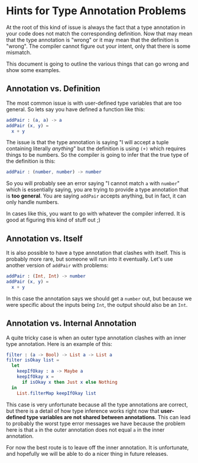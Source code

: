 # Hints for Type Annotation Problems

At the root of this kind of issue is always the fact that a type annotation in your code does not match the corresponding definition. Now that may mean that the type annotation is "wrong" or it may mean that the definition is "wrong". The compiler cannot figure out your intent, only that there is some mismatch.

This document is going to outline the various things that can go wrong and show some examples.


## Annotation vs. Definition

The most common issue is with user-defined type variables that are too general. So lets say you have defined a function like this:

```elm
addPair : (a, a) -> a
addPair (x, y) =
  x + y
```

The issue is that the type annotation is saying "I will accept a tuple containing literally *anything*" but the definition is using `(+)` which requires things to be numbers. So the compiler is going to infer that the true type of the definition is this:

```elm
addPair : (number, number) -> number
```

So you will probably see an error saying "I cannot match `a` with `number`" which is essentially saying, you are trying to provide a type annotation that is **too general**. You are saying `addPair` accepts anything, but in fact, it can only handle numbers.

In cases like this, you want to go with whatever the compiler inferred. It is good at figuring this kind of stuff out ;)


## Annotation vs. Itself

It is also possible to have a type annotation that clashes with itself. This is probably more rare, but someone will run into it eventually. Let's use another version of `addPair` with problems:

```elm
addPair : (Int, Int) -> number
addPair (x, y) =
  x + y
```

In this case the annotation says we should get a `number` out, but because we were specific about the inputs being `Int`, the output should also be an `Int`.


## Annotation vs. Internal Annotation

A quite tricky case is when an outer type annotation clashes with an inner type annotation. Here is an example of this:

```elm
filter : (a -> Bool) -> List a -> List a
filter isOkay list =
  let
    keepIfOkay : a -> Maybe a
    keepIfOkay x =
      if isOkay x then Just x else Nothing
  in
    List.filterMap keepIfOkay list
```

This case is very unfortunate because all the type annotations are correct, but there is a detail of how type inference works right now that **user-defined type variables are not shared between annotations**. This can lead to probably the worst type error messages we have because the problem here is that `a` in the outer annotation does not equal `a` in the inner annotation.

For now the best route is to leave off the inner annotation. It is unfortunate, and hopefully we will be able to do a nicer thing in future releases.

